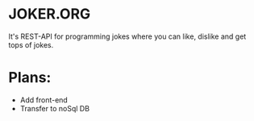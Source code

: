# JOKER.ORG
It's REST-API for programming jokes where you can like, dislike and get tops of jokes.

# Plans:
* Add front-end
* Transfer to noSql DB

